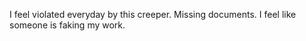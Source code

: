I feel violated everyday by this creeper. Missing documents. I feel like someone is faking my work.
